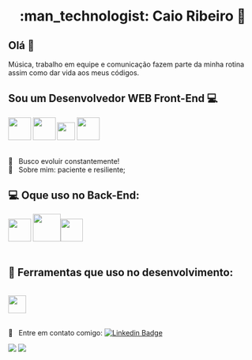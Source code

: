 <h1 align="center"> :man_technologist: Caio Ribeiro  🚀</h1>
 
## Olá 👋
Música, trabalho em equipe e comunicação fazem parte da minha rotina assim como dar vida aos meus códigos.

## Sou um Desenvolvedor WEB Front-End :computer:
 

<img src=https://cdn.jsdelivr.net/gh/devicons/devicon/icons/html5/html5-plain-wordmark.svg width="45.8px" height="45.8px"> <img src="https://cdn.jsdelivr.net/gh/devicons/devicon/icons/css3/css3-plain-wordmark.svg" width="45.8px" height="45.8px"> <img src="https://cdn.jsdelivr.net/gh/devicons/devicon/icons/javascript/javascript-original.svg" width="35.8px" height="35.8px"> <img src="https://cdn.jsdelivr.net/gh/devicons/devicon/icons/react/react-original-wordmark.svg" width="45.8px" height="45.8px">
 

<br/>     :purple_heart: &nbsp; Busco evoluir constantemente!
<br/>     💬 &nbsp; Sobre mim: paciente e resiliente;
<br/>
  
 ## 💻 Oque uso no Back-End:
 <img src="https://cdn.jsdelivr.net/gh/devicons/devicon/icons/nodejs/nodejs-plain.svg" width="45.8px" height="45.8px"> <img src="https://cdn.jsdelivr.net/gh/devicons/devicon/icons/express/express-original-wordmark.svg" width="55.8px" height="55.8px"><img src="https://cdn.jsdelivr.net/gh/devicons/devicon/icons/npm/npm-original-wordmark.svg" width="45.8px" height="45.8px">
 <br/>
 <br/>
 
 ## :wrench: Ferramentas que uso no desenvolvimento:
 <br>
 <img src="https://cdn.jsdelivr.net/gh/devicons/devicon/icons/git/git-plain.svg" width="35.8px" height="35.8px">
 
 <br/> :email: &nbsp; Entre em contato comigo: [![Linkedin Badge](https://img.shields.io/badge/-CaioDeoliveira-blue?style=flat-square&logo=Linkedin&logoColor=white&link=https://www.linkedin.com/in/caio-ribeiro-08100919b/)](https://www.linkedin.com/in/caio-ribeiro98/) 
<div>
  <img src="https://github-readme-stats.vercel.app/api?username=CaioDeOliveira&show_icons=true&theme=midnight-purple"/>
  <img align="top"src="https://github-readme-stats.vercel.app/api/top-langs/?username=CaioDeOliveira&layout=compact&hide=shell&theme=midnight-purple"/>
</div>
